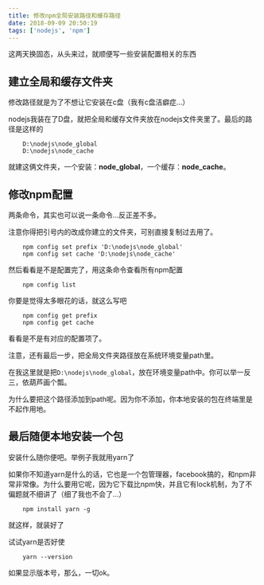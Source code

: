 ```yaml
---
title: 修改npm全局安装路径和缓存路径
date: 2018-09-09 20:50:19
tags: ['nodejs', 'npm']
---
```


这两天换固态，从头来过，就顺便写一些安装配置相关的东西

## 建立全局和缓存文件夹
修改路径就是为了不想让它安装在c盘（我有c盘洁癖症…）

nodejs我装在了D盘，就把全局和缓存文件夹放在nodejs文件夹里了。最后的路径是这样的
```
    D:\nodejs\node_global
    D:\nodejs\node_cache
```
就建这俩文件夹，一个安装：**node_global**，一个缓存：**node_cache**。

## 修改npm配置
两条命令，其实也可以说一条命令…反正差不多。

注意你得把引号内的改成你建立的文件夹，可别直接复制过去用了。
```
    npm config set prefix 'D:\nodejs\node_global'
    npm config set cache 'D:\nodejs\node_cache'
```
然后看看是不是配置完了，用这条命令查看所有npm配置
```
    npm config list
```
你要是觉得太多眼花的话，就这么写吧
```
    npm config get prefix
    npm config get cache
```
看看是不是有对应的配置项了。

注意，还有最后一步，把全局文件夹路径放在系统环境变量path里。

在我这里就是把`D:\nodejs\node_global`，放在环境变量path中。你可以举一反三，依葫芦画个瓢。

为什么要把这个路径添加到path呢。因为你不添加，你本地安装的包在终端里是不起作用地。

## 最后随便本地安装一个包
安装什么随你便吧。举例子我就用yarn了

如果你不知道yarn是什么的话，它也是一个包管理器，facebook搞的，和npm非常非常像。为什么要用它呢，因为它下载比npm快，并且它有lock机制，为了不偏题就不细讲了（细了我也不会了…）

```
    npm install yarn -g
```
就这样，就装好了

试试yarn是否好使
```
    yarn --version
```
如果显示版本号，那么，一切ok。